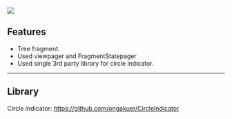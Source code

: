 ![](https://i.imgyukle.com/2021/03/15/NBpz2x.png)



##   Features

- Tree fragment.
- Used viewpager and FragmentStatepager
- Used single 3rd party library for circle indicator.

------------

## Library

Circle indicator:
    https://github.com/ongakuer/CircleIndicator
